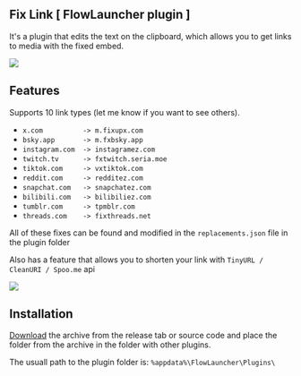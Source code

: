 ## Fix Link [ FlowLauncher plugin ]
It's a plugin that edits the text on the clipboard, which allows you to get links to media with the fixed embed.

![](https://github.com/user-attachments/assets/a6130f7d-4e14-43db-bf24-a3e236a62e04)
## Features
Supports 10 link types (let me know if you want to see others).

- `x.com          -> m.fixupx.com`
- `bsky.app       -> m.fxbsky.app`
- `instagram.com  -> instagramez.com`
- `twitch.tv      -> fxtwitch.seria.moe`
- `tiktok.com     -> vxtiktok.com`
- `reddit.com     -> redditez.com`
- `snapchat.com   -> snapchatez.com`
- `bilibili.com   -> bilibiliez.com`
- `tumblr.com     -> tpmblr.com`
- `threads.com    -> fixthreads.net`

All of these fixes can be found and modified in the `replacements.json` file in the plugin folder

Also has a feature that allows you to shorten your link with `TinyURL / CleanURI / Spoo.me` api

![](https://github.com/user-attachments/assets/2a213f02-f6ed-42da-b299-7dc37f7646b9)

## Installation

[Download](https://github.com/Woysful/Fix-Link-Embeding/releases/latest/download/Fix-Link-Embeding.zip) the archive from the release tab or source code and place the folder from the archive in the folder with other plugins.

The usuall path to the plugin folder is: `%appdata%\FlowLauncher\Plugins\`
